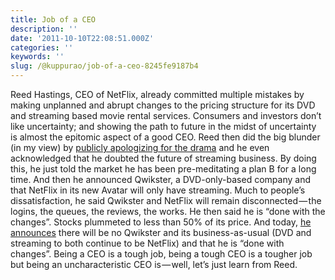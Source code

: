 ```yaml
---
title: Job of a CEO
description: ''
date: '2011-10-10T22:08:51.000Z'
categories: ''
keywords: ''
slug: /@kuppurao/job-of-a-ceo-8245fe9187b4
---
```


Reed Hastings, CEO of NetFlix, already committed multiple mistakes by making unplanned and abrupt changes to the pricing structure for its DVD and streaming based movie rental services. Consumers and investors don’t like uncertainty; and showing the path to future in the midst of uncertainty is almost the epitomic aspect of a good CEO. Reed then did the big blunder (in my view) by [publicly apologizing for the drama](http://bit.ly/pX1u5c) and he even acknowledged that he doubted the future of streaming business. By doing this, he just told the market he has been pre-meditating a plan B for a long time. And then he announced Qwikster, a DVD-only-based company and that NetFlix in its new Avatar will only have streaming. Much to people’s dissatisfaction, he said Qwikster and NetFlix will remain disconnected — the logins, the queues, the reviews, the works. He then said he is “done with the changes”. Stocks plummeted to less than 50% of its price. And today, [he announces](http://blog.netflix.com/2011/10/dvds-will-be-staying-at-netflixcom.html) there will be no Qwikster and its business-as-usual (DVD and streaming to both continue to be NetFlix) and that he is “done with changes”. Being a CEO is a tough job, being a tough CEO is a tougher job but being an uncharacteristic CEO is — well, let’s just learn from Reed.